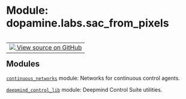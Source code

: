 <div itemscope itemtype="http://developers.google.com/ReferenceObject">
<meta itemprop="name" content="dopamine.labs.sac_from_pixels" />
<meta itemprop="path" content="Stable" />
</div>

# Module: dopamine.labs.sac_from_pixels

<!-- Insert buttons and diff -->

<table class="tfo-notebook-buttons tfo-api nocontent" align="left">
<td>
  <a target="_blank" href="https://github.com/google/dopamine/tree/master/dopamine/labs/sac_from_pixels/__init__.py">
    <img src="https://www.tensorflow.org/images/GitHub-Mark-32px.png" />
    View source on GitHub
  </a>
</td>
</table>







## Modules

[`continuous_networks`](../../dopamine/labs/sac_from_pixels/continuous_networks.md) module: Networks for continuous control agents.

[`deepmind_control_lib`](../../dopamine/labs/sac_from_pixels/deepmind_control_lib.md) module: Deepmind Control Suite utilities.


